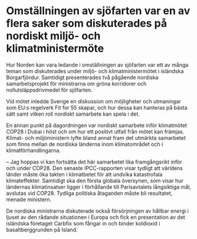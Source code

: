 # Omställningen av sjöfarten var en av flera saker som diskuterades på nordiskt miljö- och klimatministermöte

Hur Norden kan vara ledande i omställningen av sjöfarten var ett av många teman som diskuterades under miljö- och klimatministermötet i isländska Borgarfjördur. Samtidigt presenterades två pågående nordiska samarbetsprojekt för ministrarna om gröna korridorer och nollutsläppsdrivmedel för sjöfarten.

Vid mötet inledde Sverige en diskussion om möjligheter och utmaningar som EU:s regelverk Fit for 55 skapar, och hur dessa kan hanteras på bästa sätt samt vilken roll nordiskt samarbete kan spela i det.

En annan punkt på dagordningen var nordiskt samarbete inför klimatmötet COP28 i Dubai i höst och om hur ett positivt utfall från mötet kan främjas. Klimat- och miljöministern lyfte bland annat fram det utmärkta samarbetet som finns mellan de nordiska länderna inom klimatområdet och i klimatförhandlingarna.

– Jag hoppas vi kan fortsätta det här samarbetet lika framgångsrikt inför och under COP28. Den senaste IPCC-rapporten visar tydligt att världens länder måste öka takten i klimatbetet för att undvika katastrofala klimateffekter. Samtidigt ska den första globala översynen, som visar hur ländernas klimatinsatser ligger i förhållande till Parisavtalets långsiktiga mål, avslutas vid COP28. Tydliga politiska åtaganden måste bli resultatet, menade ministern.

De nordiska ministrarna diskuterade också försörjningen av hållbar energi i ljuset av den rådande situationen i Europa och fick en presentation av det isländska företaget Carbfix som fångar in och binder koldioxid i basaltberggrunden på Island.
